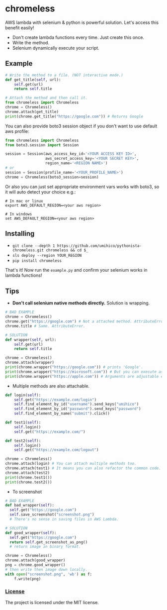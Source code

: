 # chromeless

AWS lambda with selenium & python is powerful solution.
Let's access this benefit easily!

- Don't create lambda functions every time. Just create this once.
- Write the method.
- Selenium dynamically execute your script.

## Example

```python
# Write the method to a file. (NOT interactive mode.)
def get_title(self, url):
    self.get(url)
    return self.title

# Attach the method and then call it.
from chromeless import Chromeless
chrome = Chromeless()
chrome.attach(get_title)
print(chrome.get_title("https://google.com")) # Returns Google
```


You can also provide boto3 session object if you don't want to use default aws profile:
```python
from chromeless import Chromeless
from boto3.session import Session

session = Session(aws_access_key_id='<YOUR ACCESS KEY ID>',
                  aws_secret_access_key='<YOUR SECRET KEY>',
                  region_name='<REGION NAME>')
# or
session = Session(profile_name='<YOUR_PROFILE_NAME>')
chrome = Chromeless(boto3_session=session)
```

Or also you can just set appropriate environment vars works with boto3,
 so it will auto detect your choice e.g.:
```
# In mac or linux
export AWS_DEFAULT_REGION=<your aws region>

# In windows
set AWS_DEFAULT_REGION=<your aws region>
```

## Installing

- `git clone --depth 1 https://github.com/umihico/pythonista-chromeless.git chromeless && cd $_`
- `sls deploy --region YOUR_REGION`
- `pip install chromeless`

That's it! Now run the `example.py` and confirm your selenium works in lambda functions!

## Tips

- **Don't call selenium native methods directly.** Solution is wrapping.

```python
# BAD EXAMPLE
chrome = Chromeless()
chrome.get("https://google.com") # Not a attached method. AttributeError will be raised.
chrome.title # Same. AttributeError.

# SOLUTION
def wrapper(self, url):
    self.get(url)
    return self.title

chrome = Chromeless()
chrome.attach(wrapper)
print(chrome.wrapper("https://google.com")) # prints 'Google'.
print(chrome.wrapper("https://microsoft.com")) # But you can execute as many times as you want.
print(chrome.wrapper("https://apple.com")) # Arguments are adjustable each time.
```

- Multiple methods are also attachable.

```python
def login(self):
    self.get("https://example.com/login")
    self.find_element_by_id("username").send_keys("umihico")
    self.find_element_by_id("password").send_keys("password")
    self.find_element_by_name("submit").click()

def test1(self):
    self.login()
    self.get("https://example.com/")

def test2(self):
    self.login()
    self.get("https://example.com/logout")

chrome = Chromeless()
chrome.attach(login) # You can attach multiple methods too.
chrome.attach(test1) # It means you can also refactor the common code.
chrome.attach(test2)
print(chrome.test1())
print(chrome.test2())
```

- To screenshot

```python
# BAD EXAMPLE
def bad_wrapper(self):
  self.get("https://google.com")
  self.save_screenshot("screenshot.png")
  # There's no sense in saving files in AWS Lambda.

# SOLUTION
def good_wrapper(self):
  self.get("https://google.com")
  return self.get_screenshot_as_png()
  # return image in binary format.

chrome = Chromeless()
chrome.attach(good_wrapper)
png = chrome.good_wrapper()
# then write then image down locally.
with open("screenshot.png", 'wb') as f:
    f.write(png)

```

### [License](https://github.com/umihico/pythonista-chromeless/blob/master/LICENSE)

The project is licensed under the MIT license.
